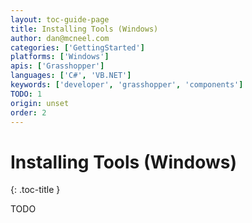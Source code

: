 ```yaml
---
layout: toc-guide-page
title: Installing Tools (Windows)
author: dan@mcneel.com
categories: ['GettingStarted']
platforms: ['Windows']
apis: ['Grasshopper']
languages: ['C#', 'VB.NET']
keywords: ['developer', 'grasshopper', 'components']
TODO: 1
origin: unset
order: 2
---
```


# Installing Tools (Windows)
{: .toc-title }

TODO
